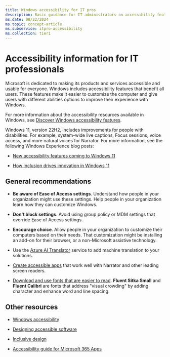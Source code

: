 ```yaml
---
title: Windows accessibility for IT pros
description: Basic guidance for IT administrators on accessibility features available in Windows client.
ms.date: 08/22/2024
ms.topic: concept-article
ms.subservice: itpro-accessibility
ms.collection: tier1
---
```


# Accessibility information for IT professionals

Microsoft is dedicated to making its products and services accessible and usable for everyone. Windows includes accessibility features that benefit all users. These features make it easier to customize the computer and give users with different abilities options to improve their experience with Windows.

For more information about the accessibility resources available in Windows, see [Discover Windows accessibility features](https://support.microsoft.com/windows/discover-windows-accessibility-features-8b1068e6-d3b8-4ba8-b027-133dd8911df9#WindowsVersion=Windows_11).

Windows 11, version 22H2, includes improvements for people with disabilities. For example, system-wide live captions, Focus sessions, voice access, and more natural voices for Narrator. For more information, see the following Windows Experience blog posts:

- [New accessibility features coming to Windows 11](https://blogs.windows.com/windowsexperience/2022/05/10/new-accessibility-features-coming-to-windows-11/)

- [How inclusion drives innovation in Windows 11](https://blogs.windows.com/windowsexperience/2022/09/20/how-inclusion-drives-innovation-in-windows-11/)

## General recommendations

- **Be aware of Ease of Access settings**. Understand how people in your organization might use these settings. Help people in your organization learn how they can customize Windows.

- **Don't block settings**. Avoid using group policy or MDM settings that override Ease of Access settings.

- **Encourage choice**. Allow people in your organization to customize their computers based on their needs. That customization might be installing an add-on for their browser, or a non-Microsoft assistive technology.

- Use the [Azure AI Translator](/azure/ai-services/translator/) service to add machine translation to your solutions.

- [Create accessible apps](/windows/apps/develop/accessibility) that work well with Narrator and other leading screen readers.

- [Download and use fonts that are easier to read](https://www.microsoft.com/download/details.aspx?id=50721). **Fluent Sitka Small** and **Fluent Calibri** are fonts that address "visual crowding" by adding character and enhance word and line spacing.

## Other resources

- [Windows accessibility](https://www.microsoft.com/windows/accessibility-features)

- [Designing accessible software](/windows/apps/design/accessibility/designing-inclusive-software)

- [Inclusive design](https://inclusive.microsoft.design/)

- [Accessibility guide for Microsoft 365 Apps](/microsoft-365-apps/deploy/accessibility-guide)
